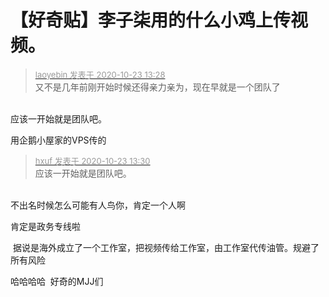 # 【好奇贴】李子柒用的什么小鸡上传视频。


<div class="quote"><blockquote><font size="2"><a href="https://www.hostloc.com/forum.php?mod=redirect&amp;goto=findpost&amp;pid=9340788&amp;ptid=757554" target="_blank"><font color="#999999">laoyebin 发表于 2020-10-23 13:28</font></a></font><br />
又不是几年前刚开始时候还得亲力亲为，现在早就是一个团队了</blockquote></div><br />
应该一开始就是团队吧。

用企鹅小屋家的VPS传的<img id="aimg_lA2V2" onclick="zoom(this, this.src, 0, 0, 0)" class="zoom" src="https://i.loli.net/2020/10/23/6PaqEpZ5YQ9oGwu.jpg" onmouseover="img_onmouseoverfunc(this)" onload="thumbImg(this)" border="0" alt="" />

<div class="quote"><blockquote><font size="2"><a href="https://www.hostloc.com/forum.php?mod=redirect&amp;goto=findpost&amp;pid=9340799&amp;ptid=757554" target="_blank"><font color="#999999">hxuf 发表于 2020-10-23 13:30</font></a></font><br />
应该一开始就是团队吧。</blockquote></div><br />
不出名时候怎么可能有人鸟你，肯定一个人啊

肯定是政务专线啦

<img src="static/image/smiley/yct/007.gif" smilieid="46" border="0" alt="" /> 据说是海外成立了一个工作室，把视频传给工作室，由工作室代传油管。规避了所有风险

哈哈哈哈&nbsp;&nbsp;好奇的MJJ们 
